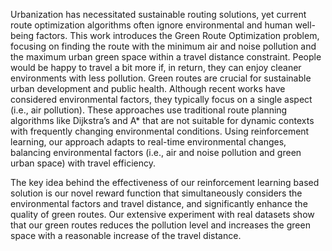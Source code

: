 Urbanization has necessitated sustainable routing solutions, yet current route optimization algorithms often ignore environmental and human well-being factors. This work introduces the Green Route Optimization problem, focusing on finding the route with the minimum air and noise pollution and the maximum urban green space within a travel distance constraint. People would be happy to travel a bit more if, in return, they can enjoy cleaner environments with less pollution. Green routes are crucial for sustainable urban development and public health. Although recent works have considered environmental factors, they typically focus on a single aspect (i.e., air pollution). These approaches use traditional route planning algorithms like Dijkstra’s and A* that are not suitable for dynamic contexts with frequently changing environmental conditions. Using reinforcement learning, our approach adapts to real-time environmental changes, balancing environmental factors (i.e., air and noise pollution and green urban space) with travel efficiency. 

The key idea behind the effectiveness of our reinforcement learning based solution is our novel reward function that simultaneously considers the environmental factors and travel distance, and significantly enhance the quality of green routes. Our extensive experiment with real datasets show that our green routes reduces the pollution level and increases the green space with a reasonable increase of the travel distance.

